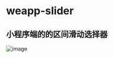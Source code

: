 # weapp-slider


## 小程序端的的区间滑动选择器
![image](https://user-images.githubusercontent.com/29478905/110296335-3241f880-802d-11eb-89fc-44dfaeb205b2.png)
